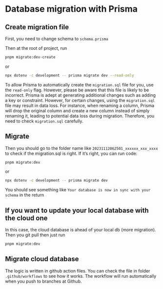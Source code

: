 # Database migration with Prisma

## Create migration file

First, you need to change schema to `schema.prisma`

Then at the root of project, run

```bash
pnpm migrate:dev-create
```

or

```bash
npx dotenv -c development -- prisma migrate dev --read-only
```

To allow Prisma to automatically create the `migration.sql` file for you, use the `read-only` flag. However, please be aware that this file is likely to be incorrect. Prisma is adept at generating additional changes such as adding a key or constraint. However, for certain changes, using the `migration.sql` file may result in data loss. For instance, when renaming a column, Prisma will drop the original column and create a new column instead of simply renaming it, leading to potential data loss during migration. Therefore, you need to check `migration.sql` carefully.

## Migrate

Then you should go to the folder name like `20231112062501_xxxxxx_xxx_xxxx` to check if the migration.sql is right. If it’s right, you can run code:

```bash
pnpm migrate:dev
```

or

```bash
npx dotenv -c development -- prisma migrate dev
```

You should see something like `Your database is now in sync with your schema` in the return

## If you want to update your local database with the cloud one

In this case, the cloud database is ahead of your local db (more migration). Then you git pull then just run

```bash
pnpm migrate:dev
```

## Migrate cloud database

The logic is written in github action files. You can check the file in folder `.github/workflows` to see how it works. The workflow will run automatically when you push to branches at Github.
